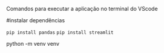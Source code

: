 Comandos para executar a aplicação no terminal do VScode

#instalar dependências

`pip install pandas`
`pip install streamlit`

python -m venv venv
